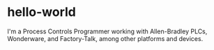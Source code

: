 # hello-world

I'm a Process Controls Programmer working with Allen-Bradley PLCs, Wonderware, and Factory-Talk, among other platforms and devices.
